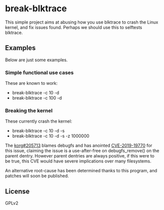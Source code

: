 # break-blktrace

This simple project aims at abusing how you use blktrace to crash the Linux
kernel, and fix issues found. Perhaps we should use this to selftests blktrace.

## Examples

Below are just some examples.

### Simple functional use cases

These are known to work:

  * break-blktrace -c 10 -d
  * break-blktrace -c 100 -d

### Breaking the kernel

These currently crash the kernel:

  * break-blktrace -c 10 -d -s
  * break-blktrace -c 10 -d -s -z 1000000

The [korg#205713](https://bugzilla.kernel.org/show_bug.cgi?id=205713) blames
debugfs and has anointed [CVE-2019-19770](https://nvd.nist.gov/vuln/detail/CVE-2019-19770)
for this issue, claiming the issue is a use-after-free on debugfs_remove()
on the parent dentry. However parent dentries are always positive, if
this were to be true, this CVE would have severe implications over many
filesystems.

An alternative root-cause has been determined thanks to this program, and
patches will soon be published.

License
-------

GPLv2
